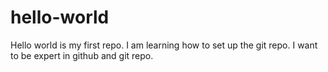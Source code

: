# hello-world
Hello world is my first repo. I am learning how to set up the git repo. I want to be expert in github and git repo. 
